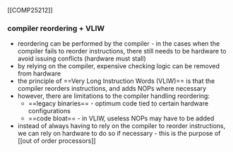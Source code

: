 [[COMP25212]]

### compiler reordering + VLIW
- reordering can be performed by the compiler - in the cases when the compiler fails to reorder instructions, there still needs to be hardware to avoid issuing conflicts (hardware must stall)
- by relying on the compiler, expensive checking logic can be removed from hardware
- the principle of ==Very Long Instruction Words (VLIW)== is that the compiler reorders instructions, and adds NOPs where necessary
- however, there are limitations to the compiler handling reordering:
	- ==legacy binaries== - optimum code tied to certain hardware configurations
	- ==code bloat== - in VLIW, useless NOPs may have to be added
- instead of always having to rely on the compiler to reorder instructions, we can rely on hardware to do so if necessary - this is the purpose of [[out of order processors]]